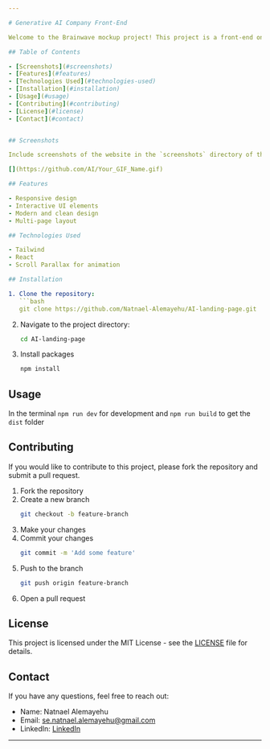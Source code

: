 ```yaml
---

# Generative AI Company Front-End

Welcome to the Brainwave mockup project! This project is a front-end only portfolio website designed to showcase a fictional generative AI company called Brainwave. If you like this project, please consider giving it a star!

## Table of Contents

- [Screenshots](#screenshots)
- [Features](#features)
- [Technologies Used](#technologies-used)
- [Installation](#installation)
- [Usage](#usage)
- [Contributing](#contributing)
- [License](#license)
- [Contact](#contact)


## Screenshots

Include screenshots of the website in the `screenshots` directory of this repository.

[](https://github.com/AI/Your_GIF_Name.gif)

## Features

- Responsive design
- Interactive UI elements
- Modern and clean design
- Multi-page layout

## Technologies Used

- Tailwind
- React
- Scroll Parallax for animation

## Installation

1. Clone the repository:
   ```bash
   git clone https://github.com/Natnael-Alemayehu/AI-landing-page.git
   ```
2. Navigate to the project directory:
   ```bash
   cd AI-landing-page
   ```
3. Install packages   
   ```bash
   npm install
   ```

## Usage

In the terminal `npm run dev` for development and  `npm run build` to get the `dist` folder 

## Contributing

If you would like to contribute to this project, please fork the repository and submit a pull request.

1. Fork the repository
2. Create a new branch
   ```bash
   git checkout -b feature-branch
   ```
3. Make your changes
4. Commit your changes
   ```bash
   git commit -m 'Add some feature'
   ```
5. Push to the branch
   ```bash
   git push origin feature-branch
   ```
6. Open a pull request

## License

This project is licensed under the MIT License - see the [LICENSE](https://github.com/git/git-scm.com/blob/main/MIT-LICENSE.txt) file for details.

## Contact

If you have any questions, feel free to reach out:

- Name: Natnael Alemayehu
- Email: [se.natnael.alemayehu@gmail.com](mailto:se.natnael.alemayehu@gmail.com)
- LinkedIn: [LinkedIn](https://www.linkedin.com/in/natnaelalemayehu/)

---
```

